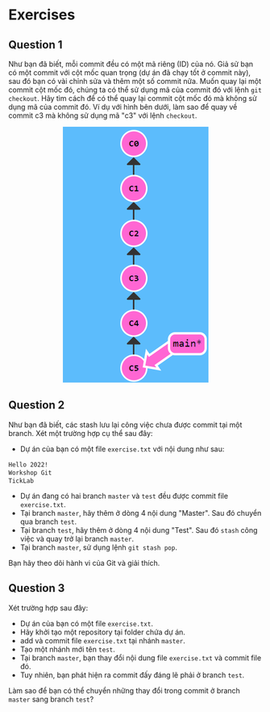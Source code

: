 # Exercises
## Question 1
Như bạn đã biết, mỗi commit đều có một mã riêng (ID) của nó. Giả sử bạn có một commit với cột mốc quan trọng (dự án đã chạy tốt ở commit này), sau đó bạn có vài chỉnh sửa và thêm một số commit nữa. Muốn quay lại một commit cột mốc đó, chúng ta có thể sử dụng mã của commit đó với lệnh `git checkout`. Hãy tìm cách để có thể quay lại commit cột mốc đó mà không sử dụng mã của commit đó. Ví dụ với hình bên dưới, làm sao để quay về commit c3 mà không sử dụng mã "c3" với lệnh `checkout`.

<p align="center">
  <img src="https://raw.githubusercontent.com/thaitran24/WorkshopExercise/master/ex1.PNG">
</p>

## Question 2
Như bạn đã biết, các stash lưu lại công việc chưa được commit tại một branch. Xét một trường hợp cụ thể sau đây:
- Dự án của bạn có một file `exercise.txt` với nội dung như sau:
```
Hello 2022!
Workshop Git
TickLab
```
- Dự án đang có hai branch `master` và `test` đều được commit file `exercise.txt`.
- Tại branch `master`, hãy thêm ở dòng 4 nội dung "Master". Sau đó chuyển qua branch `test`.
- Tại branch `test`,  hãy thêm ở dòng 4 nội dung "Test". Sau đó `stash` công việc và quay trở lại branch `master`.
- Tại branch `master`, sử dụng lệnh `git stash pop`.

Bạn hãy theo dõi hành vi của Git và giải thích.

## Question 3
Xét trường hợp sau đây:
- Dự án của bạn có một file `exercise.txt`.
- Hãy khởi tạo một repository tại folder chứa dự án.
- add và commit file `exercise.txt` tại nhánh `master`.
- Tạo một nhánh mới tên `test`.
- Tại branch `master`, bạn thay đổi nội dung file `exercise.txt` và commit file đó.
- Tuy nhiên, bạn phát hiện ra commit đấy đáng lẽ phải ở branch `test`.

Làm sao để bạn có thể chuyển những thay đổi trong commit ở branch `master` sang branch `test`?

